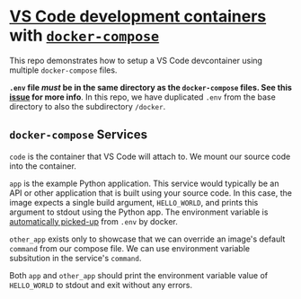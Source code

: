 # [VS Code development containers](https://code.visualstudio.com/docs/remote/containers) with [`docker-compose`](https://docs.docker.com/compose/)

This repo demonstrates how to setup a VS Code devcontainer using multiple `docker-compose` files.

**`.env` file _must_ be in the same directory as the `docker-compose` files. See this [issue](https://github.com/microsoft/vscode-remote-release/issues/2706) for more info**. In this repo, we have duplicated `.env` from the base directory to also the subdirectory `/docker`.

## `docker-compose` Services

`code` is the container that VS Code will attach to. We mount our source code into the container.

`app` is the example Python application. This service would typically be an API or other application that is built using your source code. In this case, the image expects a single build argument, `HELLO_WORLD`, and prints this argument to stdout using the Python app. The environment variable is [automatically picked-up](https://code.visualstudio.com/remote/advancedcontainers/environment-variables#_option-2-use-an-env-file) from `.env` by docker.

`other_app` exists only to showcase that we can override an image's default `command` from our compose file. We can use environment variable subsitution in the service's `command`.

Both `app` and `other_app` should print the environment variable value of `HELLO_WORLD` to stdout and exit without any errors.
